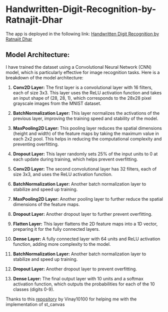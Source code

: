 # Handwritten-Digit-Recognition-by-Ratnajit-Dhar
The app is deployed in the following link:
[Handwritten Digit Recognition by Ratnajit Dhar](https://handwritten-digit-recognition-by-ratnajit-dhar.streamlit.app/)

**Model Architecture:**
---

I have trained the dataset using a Convolutional Neural Network (CNN) model, which is particularly effective for image recognition tasks. Here is a breakdown of the model architecture:

1. **Conv2D Layer:** The first layer is a convolutional layer with 16 filters, each of size 3x3. This layer uses the ReLU activation function and takes an input shape of (28, 28, 1), which corresponds to the 28x28 pixel grayscale images from the MNIST dataset.

2. **BatchNormalization Layer:** This layer normalizes the activations of the previous layer, improving the training speed and stability of the model.

3. **MaxPooling2D Layer:** This pooling layer reduces the spatial dimensions (height and width) of the feature maps by taking the maximum value in each 2x2 pool. This helps in reducing the computational complexity and preventing overfitting.

4. **Dropout Layer:** This layer randomly sets 25% of the input units to 0 at each update during training, which helps prevent overfitting.

5. **Conv2D Layer:** The second convolutional layer has 32 filters, each of size 3x3, and uses the ReLU activation function.

6. **BatchNormalization Layer:** Another batch normalization layer to stabilize and speed up training.

7. **MaxPooling2D Layer:** Another pooling layer to further reduce the spatial dimensions of the feature maps.

8. **Dropout Layer:** Another dropout layer to further prevent overfitting.

9. **Flatten Layer:** This layer flattens the 2D feature maps into a 1D vector, preparing it for the fully connected layers.

10. **Dense Layer:** A fully connected layer with 64 units and ReLU activation function, adding more complexity to the model.

11. **BatchNormalization Layer:** Another batch normalization layer to stabilize and speed up training.

12. **Dropout Layer:** Another dropout layer to prevent overfitting.

13. **Dense Layer:** The final output layer with 10 units and a softmax activation function, which outputs the probabilities for each of the 10 classes (digits 0-9).


Thanks to this [repository](https://github.com/Vinay10100/Handwritten-Digit-Recognition/tree/main) by Vinay10100 for helping me with the implementation of st_canvas
